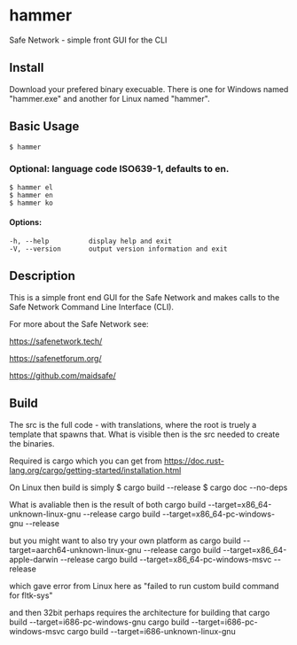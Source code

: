 # hammer
Safe Network - simple front GUI for the CLI

## Install

  Download your prefered binary execuable.
  There is one for Windows named "hammer.exe" and another for Linux named "hammer".

## Basic Usage
	$ hammer

### Optional: language code ISO639-1, defaults to en.
	$ hammer el
	$ hammer en
	$ hammer ko

#### Options:
    -h, --help          display help and exit
    -V, --version       output version information and exit

## Description

  This is a simple front end GUI for the Safe Network and makes calls to the Safe Network Command Line Interface (CLI).

  For more about the Safe Network see:

  <https://safenetwork.tech/>

  <https://safenetforum.org/>

  <https://github.com/maidsafe/>

## Build
  The src is the full code - with translations, where the root is truely a template that spawns that.
  What is visible then is the src needed to create the binaries.

  Required is cargo which you can get from https://doc.rust-lang.org/cargo/getting-started/installation.html

  On Linux then build is simply
	$ cargo build --release
	$ cargo doc --no-deps

  What is avaliable then is the result of both
	cargo build --target=x86_64-unknown-linux-gnu --release
	cargo build --target=x86_64-pc-windows-gnu --release

  but you might want to also try your own platform as
	cargo build --target=aarch64-unknown-linux-gnu --release
	cargo build --target=x86_64-apple-darwin --release
	cargo build --target=x86_64-pc-windows-msvc --release 

  which gave error from Linux here as "failed to run custom build command for fltk-sys"

  and then 32bit perhaps requires the architecture for building that
	cargo build --target=i686-pc-windows-gnu
	cargo build --target=i686-pc-windows-msvc
	cargo build --target=i686-unknown-linux-gnu

